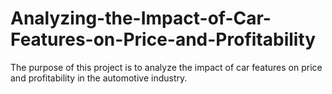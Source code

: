 # Analyzing-the-Impact-of-Car-Features-on-Price-and-Profitability
The purpose of this project is to analyze the impact of car features on price and profitability in the automotive industry.
